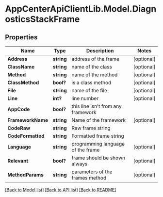 # AppCenterApiClientLib.Model.DiagnosticsStackFrame
## Properties

Name | Type | Description | Notes
------------ | ------------- | ------------- | -------------
**Address** | **string** | address of the frame | [optional] 
**ClassName** | **string** | name of the class | [optional] 
**Method** | **string** | name of the method | [optional] 
**ClassMethod** | **bool?** | is a class method | [optional] 
**File** | **string** | name of the file | [optional] 
**Line** | **int?** | line number | [optional] 
**AppCode** | **bool?** | this line isn&#x27;t from any framework | 
**FrameworkName** | **string** | Name of the framework | [optional] 
**CodeRaw** | **string** | Raw frame string | 
**CodeFormatted** | **string** | Formatted frame string | 
**Language** | **string** | programming language of the frame | [optional] 
**Relevant** | **bool?** | frame should be shown always | [optional] 
**MethodParams** | **string** | parameters of the frames method | [optional] 

[[Back to Model list]](../README.md#documentation-for-models) [[Back to API list]](../README.md#documentation-for-api-endpoints) [[Back to README]](../README.md)

